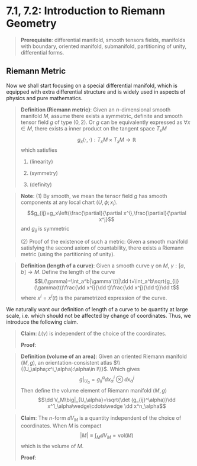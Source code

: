 # 7.1, 7.2: Introduction to Riemann Geometry

>**Prerequisite**: differential manifold, smooth tensors fields, manifolds with boundary, oriented manifold, submanifold, partitioning of unity, differential forms.

## Riemann Metric

Now we shall start focusing on a special differential manifold, which is equipped with extra differential structure and is widely used in aspects of physics and pure mathematics. 

>**Definition (Riemann metric)**: Given an $n$-dimensional smooth manifold $M$, assume there exists a symmetric, definite and smooth tensor field $g$ of type $(0,2)$. Or $g$ can be equivalently expressed as $\forall x\in M$, there exists a inner product on the tangent space $T_xM$ $$g_x(\cdot,\cdot):T_xM\times T_xM \to \mathbb{R}$$
>which satisfies
> 1. (linearity)
> 
> 2. (symmetry)
> 
> 3. (definity)

>**Note**: 
>  (1) By smooth, we mean the tensor field $g$ has smooth components at any local chart $(U,\phi;x_i)$.
> $$g_{ij}=g_x\left(\frac{\partial}{\partial x^i},\frac{\partial}{\partial x^j}$$
> and $g_{ij}$ is symmetric
> 
>  (2) Proof of the existence of such a metric: Given a smooth manifold satisfying the second axiom of countability, there exists a Riemann metric (using the partitioning of unity).

>**Definition (length of a curve)**: Given a smooth curve $\gamma$ on $M$, $\gamma: [a,b]\to M$. Define the length of the curve 
>$$L(\gamma)=\int_a^b|\gamma'(t)|\dd t=\int_a^b\sqrt{g_{ij}(\gamma(t))\frac{\dd x^i}{\dd t}\frac{\dd x^j}{\dd t}}\dd t$$
>where $x^i=x^i(t)$ is the parametrized expression of the curve.

We naturally want our definition of length of a curve to be quantity at large scale, i.e. which should not be affected by change of coordinates. Thus, we introduce the following claim.

>**Claim**: $L(\gamma)$ is independent of the choice of the coordinates.
>
>**Proof**: 


>**Definition (volume of an area)**: Given an oriented Riemann manifold $(M,g)$, an orientation-consistent atlas $\\{(U_\alpha;x^i_\alpha):\alpha\in I\\}$. Which gives
>$$g\big|_{U_\alpha}=g_{ij}^\alpha\dd x_\alpha^i\otimes\dd x^j_\alpha$$
>Then define the volume element of Riemann manifold $(M,g)$
>$$\dd V_M\big|_{U_\alpha}=\sqrt{\det (g_{ij}^\alpha)}\dd x^1_\alpha\wedge\cdots\wedge \dd x^n_\alpha$$


>**Claim**: The $n$-form $\dd V_M$ is a quantity independent of the choice of coordinates. When $M$ is compact
>$$|M|\equiv \int_M\dd V_M=\text{vol}(M)$$
>which is the volume of $M$.
>
>**Proof**:

